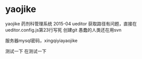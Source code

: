 # yaojike
yaojike
药剂科管理系统
2015-04
ueditor 获取路径有问题，直接在ueditor.config.js第23行写死
创建git
愚蠢的人类还在用svn

服务器mysql密码，xingqiyiayaojike

测试一下
在测试一下
